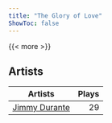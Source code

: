 ```yaml
---
title: "The Glory of Love"
ShowToc: false
---
```


{{< more >}}

## Artists
Artists | Plays 
----- | -----: 
[Jimmy Durante](/artists/jimmy-durante-13750) | 29

